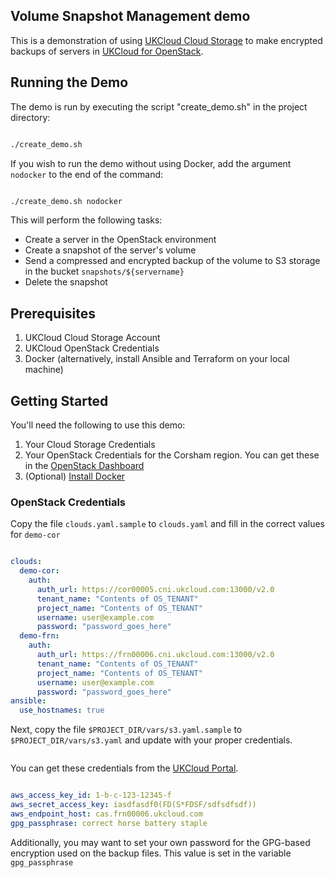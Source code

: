 ## Volume Snapshot Management demo

This is a demonstration of using [UKCloud Cloud Storage][cloudstorage] to make encrypted backups of servers in [UKCloud for OpenStack][openstack].

## Running the Demo

The demo is run by executing the script "create_demo.sh" in the project directory:

```bash

./create_demo.sh

```

If you wish to run the demo without using Docker, add the argument `nodocker` to the end of the command:

```bash

./create_demo.sh nodocker

```

This will perform the following tasks:

* Create a server in the OpenStack environment
* Create a snapshot of the server's volume
* Send a compressed and encrypted backup of the volume to S3 storage in the bucket `snapshots/${servername}`
* Delete the snapshot

## Prerequisites

1. UKCloud Cloud Storage Account
2. UKCloud OpenStack Credentials
3. Docker (alternatively, install Ansible and Terraform on your local machine)

## Getting Started

You'll need the following to use this demo:

1. Your Cloud Storage Credentials
2. Your OpenStack Credentials for the Corsham region. You can get these in the [OpenStack Dashboard][horizon]
3. (Optional) [Install Docker][docker]
### OpenStack Credentials

Copy the file `clouds.yaml.sample` to `clouds.yaml` and fill in the correct values for `demo-cor`

```yaml

clouds:
  demo-cor:
    auth:
      auth_url: https://cor00005.cni.ukcloud.com:13000/v2.0
      tenant_name: "Contents of OS_TENANT"
      project_name: "Contents of OS_TENANT"
      username: user@example.com
      password: "password_goes_here"
  demo-frn:
    auth:
      auth_url: https://frn00006.cni.ukcloud.com:13000/v2.0
      tenant_name: "Contents of OS_TENANT"
      project_name: "Contents of OS_TENANT"
      username: user@example.com
      password: "password_goes_here"
ansible:
  use_hostnames: true
```

Next, copy the file `$PROJECT_DIR/vars/s3.yaml.sample` to `$PROJECT_DIR/vars/s3.yaml` and update with your proper credentials.

```yaml

```

You can get these credentials from the [UKCloud Portal][portal].

```yaml

aws_access_key_id: 1-b-c-123-12345-f
aws_secret_access_key: iasdfasdf0(FD(S*FDSF/sdfsdfsdf))
aws_endpoint_host: cas.frn00006.ukcloud.com
gpg_passphrase: correct horse battery staple

```

Additionally, you may want to set your own password for the GPG-based encryption used on the backup files.  This value is set in the variable `gpg_passphrase`

[horizon]:https://cor00005.cni.ukcloud.com/
[portal]:https://portal.skyscapecloud.com/login
[cloudstorage]:https://ukcloud.com/what-we-do/infrastructure-as-a-service/storage/cloud-storage
[openstack]:https://ukcloud.com/openstack
[docker]:https://store.docker.com/search?type=edition&offering=community
